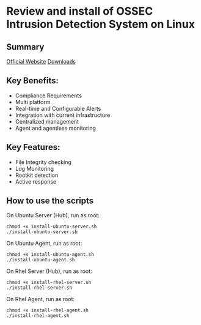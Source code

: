 # Review and install of OSSEC Intrusion Detection System on Linux

## Summary

[Official Website](https://www.ossec.net)
[Downloads](https://www.ossec.net/ossec-downloads/)

## Key Benefits:

  - Compliance Requirements
  - Multi platform
  - Real-time and Configurable Alerts
  - Integration with current infrastructure
  - Centralized management
  - Agent and agentless monitoring

## Key Features:

  - File Integrity checking
  - Log Monitoring
  - Rootkit detection
  - Active response

## How to use the scripts

On Ubuntu Server (Hub), run as root:
```
chmod +x install-ubuntu-server.sh
./install-ubuntu-server.sh
```

On Ubuntu Agent, run as root:
```
chmod +x install-ubuntu-agent.sh
./install-ubuntu-agent.sh
```

On Rhel Server (Hub), run as root:
```
chmod +x install-rhel-server.sh
./install-rhel-server.sh
```

On Rhel Agent, run as root:
```
chmod +x install-rhel-agent.sh
./install-rhel-agent.sh
```